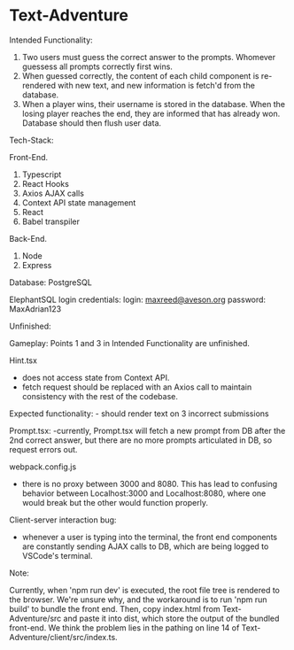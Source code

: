 # Text-Adventure

Intended Functionality:


1. Two users must guess the correct answer to the prompts. Whomever guessess all prompts correctly first wins. 
2. When guessed correctly, the content of each child component is re-rendered with new text, and new information is fetch'd from the database.
3. When a player wins, their username is stored in the database. When the losing player reaches the end, they are informed that <player> has already won. Database should then flush user data.

Tech-Stack:

Front-End.
1. Typescript
2. React Hooks
3. Axios AJAX calls
4. Context API state management
5. React
6. Babel transpiler

Back-End.
1. Node
2. Express

Database:
PostgreSQL

ElephantSQL login credentials:
  login: maxreed@aveson.org
  password: MaxAdrian123

Unfinished:

Gameplay:
Points 1 and 3 in Intended Functionality are unfinished.

Hint.tsx
  - does not access state from Context API.
  - fetch request should be replaced with an Axios call to maintain consistency with the rest of the codebase.
  
  Expected functionality:
    - should render text on 3 incorrect submissions

Prompt.tsx:
  -currently, Prompt.tsx will fetch a new prompt from DB after the 2nd correct answer, but there are no more prompts articulated in DB, so request errors out.

webpack.config.js
  - there is no proxy between 3000 and 8080. This has lead to confusing behavior between Localhost:3000 and Localhost:8080, where one would break but the other would function properly.

Client-server interaction bug:
  - whenever a user is typing into the terminal, the front end components are constantly sending AJAX calls to DB, which are being logged to VSCode's terminal.

Note: 

Currently, when 'npm run dev' is executed, the root file tree is rendered to the browser. We're unsure why, and the workaround is to run 'npm run build' to bundle the front end.
Then, copy index.html from Text-Adventure/src and paste it into dist, which store the output of the bundled front-end. 
We think the problem lies in the pathing on line 14 of Text-Adventure/client/src/index.ts.